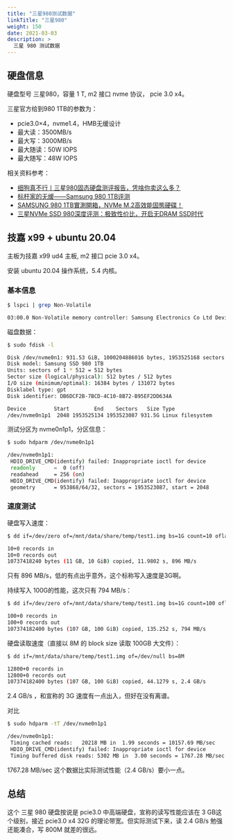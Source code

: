 ```yaml
---
title: "三星980测试数据"
linkTitle: "三星980"
weight: 150
date: 2021-03-03
description: >
  三星 980 测试数据
---
```


## 硬盘信息

硬盘型号 三星980，容量 1 T, m2 接口 nvme 协议， pcie 3.0 x4。

三星官方给到980 1TB的参数为：

- pcie3.0×4，nvme1.4，HMB无缓设计
- 最大读：3500MB/s
- 最大写：3000MB/s
- 最大随读：50W IOPS
- 最大随写：48W IOPS

相关资料参考：

- [细狗真不行丨三星980固态硬盘测评报告，凭啥你卖这么多？](https://www.zhihu.com/tardis/zm/art/571432182?source_id=1003)
- [标杆家的无缓——Samsung 980 1TB评测](https://post.smzdm.com/p/a5dq242x/)
- [SAMSUNG 980 1TB實測開箱，NVMe M.2高效能固態硬碟！](http://www.pcdiy.com.tw/detail/21558)
- [三星NVMe SSD 980深度评测：极致性价比，开启无DRAM SSD时代 ](https://www.sohu.com/a/498956720_120489718)

## 技嘉 x99 + ubuntu 20.04

主板为技嘉 x99 ud4 主板, m2 接口 pcie 3.0 x4。

安装 ubuntu 20.04 操作系统，5.4 内核。

### 基本信息

```bash
$ lspci | grep Non-Volatile 

03:00.0 Non-Volatile memory controller: Samsung Electronics Co Ltd Device a809
```

磁盘数据：

```bash
$ sudo fdisk -l

Disk /dev/nvme0n1: 931.53 GiB, 1000204886016 bytes, 1953525168 sectors
Disk model: Samsung SSD 980 1TB                     
Units: sectors of 1 * 512 = 512 bytes
Sector size (logical/physical): 512 bytes / 512 bytes
I/O size (minimum/optimal): 16384 bytes / 131072 bytes
Disklabel type: gpt
Disk identifier: DB6DCF2B-7BCD-4C10-8B72-B95EF2DD634A

Device         Start        End    Sectors   Size Type
/dev/nvme0n1p1  2048 1953525134 1953523087 931.5G Linux filesystem
```

测试分区为 nvme0n1p1，分区信息：

```bash
$ sudo hdparm /dev/nvme0n1p1

/dev/nvme0n1p1:
 HDIO_DRIVE_CMD(identify) failed: Inappropriate ioctl for device
 readonly      =  0 (off)
 readahead     = 256 (on)
 HDIO_DRIVE_CMD(identify) failed: Inappropriate ioctl for device
 geometry      = 953868/64/32, sectors = 1953523087, start = 2048
```

### 速度测试

硬盘写入速度：

```bash
$ dd if=/dev/zero of=/mnt/data/share/temp/test1.img bs=1G count=10 oflag=dsync

10+0 records in
10+0 records out
10737418240 bytes (11 GB, 10 GiB) copied, 11.9802 s, 896 MB/s
```

只有 896 MB/s，低的有点出乎意外，这个标称写入速度是3G啊。

持续写入 100G的性能，这次只有 794 MB/s：

```bash
$ dd if=/dev/zero of=/mnt/data/share/temp/test1.img bs=1G count=100 oflag=dsync

100+0 records in
100+0 records out
107374182400 bytes (107 GB, 100 GiB) copied, 135.252 s, 794 MB/s
```

硬盘读取速度（直接以 8M 的 block size 读取 100GB 大文件）：

```bash
$ dd if=/mnt/data/share/temp/test1.img of=/dev/null bs=8M

12800+0 records in
12800+0 records out
107374182400 bytes (107 GB, 100 GiB) copied, 44.1279 s, 2.4 GB/s
```

2.4 GB/s ，和宣称的 3G 速度有一点出入，但好在没有离谱。

对比

```bash
$ sudo hdparm -tT /dev/nvme0n1p1

/dev/nvme0n1p1:
 Timing cached reads:   20218 MB in  1.99 seconds = 10157.69 MB/sec
 HDIO_DRIVE_CMD(identify) failed: Inappropriate ioctl for device
 Timing buffered disk reads: 5302 MB in  3.00 seconds = 1767.28 MB/sec
```

1767.28 MB/sec 这个数据比实际测试性能（2.4 GB/s）要小一点。

## 总结

这个 三星 980 硬盘按说是 pcie3.0 中高端硬盘，宣称的读写性能应该在 3 GB这个级别，接近 pcie3.0 x4 32G 的理论带宽。但实际测试下来，读 2.4 GB/s 勉强还能凑合，写  800M 就差的很远。
